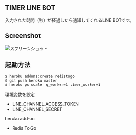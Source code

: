 ## TIMER LINE BOT
入力された時間（秒）が経過したら通知してくれるLINE BOTです。

## Screenshot
![スクリーンショット](https://s3-ap-northeast-1.amazonaws.com/box-01/tmp/timer.PNG)

## 起動方法
```
$ heroku addons:create redistogo
$ git push heroku master
$ heroku ps:scale rq_worker=1 timer_worker=1
```

環境変数を設定
* LINE_CHANNEL_ACCESS_TOKEN
* LINE_CHANNEL_SECRET

heroku add-on
* Redis To Go
